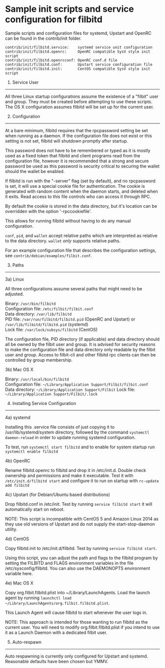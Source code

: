 Sample init scripts and service configuration for filbitd
==========================================================

Sample scripts and configuration files for systemd, Upstart and OpenRC
can be found in the contrib/init folder.

    contrib/init/filbitd.service:    systemd service unit configuration
    contrib/init/filbitd.openrc:     OpenRC compatible SysV style init script
    contrib/init/filbitd.openrcconf: OpenRC conf.d file
    contrib/init/filbitd.conf:       Upstart service configuration file
    contrib/init/filbitd.init:       CentOS compatible SysV style init script

1. Service User
---------------------------------

All three Linux startup configurations assume the existence of a "filbit" user
and group.  They must be created before attempting to use these scripts.
The OS X configuration assumes filbitd will be set up for the current user.

2. Configuration
---------------------------------

At a bare minimum, filbitd requires that the rpcpassword setting be set
when running as a daemon.  If the configuration file does not exist or this
setting is not set, filbitd will shutdown promptly after startup.

This password does not have to be remembered or typed as it is mostly used
as a fixed token that filbitd and client programs read from the configuration
file, however it is recommended that a strong and secure password be used
as this password is security critical to securing the wallet should the
wallet be enabled.

If filbitd is run with the "-server" flag (set by default), and no rpcpassword is set,
it will use a special cookie file for authentication. The cookie is generated with random
content when the daemon starts, and deleted when it exits. Read access to this file
controls who can access it through RPC.

By default the cookie is stored in the data directory, but it's location can be overridden
with the option '-rpccookiefile'.

This allows for running filbitd without having to do any manual configuration.

`conf`, `pid`, and `wallet` accept relative paths which are interpreted as
relative to the data directory. `wallet` *only* supports relative paths.

For an example configuration file that describes the configuration settings,
see `contrib/debian/examples/filbit.conf`.

3. Paths
---------------------------------

3a) Linux

All three configurations assume several paths that might need to be adjusted.

Binary:              `/usr/bin/filbitd`  
Configuration file:  `/etc/filbit/filbit.conf`  
Data directory:      `/var/lib/filbitd`  
PID file:            `/var/run/filbitd/filbitd.pid` (OpenRC and Upstart) or `/var/lib/filbitd/filbitd.pid` (systemd)  
Lock file:           `/var/lock/subsys/filbitd` (CentOS)  

The configuration file, PID directory (if applicable) and data directory
should all be owned by the filbit user and group.  It is advised for security
reasons to make the configuration file and data directory only readable by the
filbit user and group.  Access to filbit-cli and other filbitd rpc clients
can then be controlled by group membership.

3b) Mac OS X

Binary:              `/usr/local/bin/filbitd`  
Configuration file:  `~/Library/Application Support/Filbit/filbit.conf`  
Data directory:      `~/Library/Application Support/Filbit`
Lock file:           `~/Library/Application Support/Filbit/.lock`

4. Installing Service Configuration
-----------------------------------

4a) systemd

Installing this .service file consists of just copying it to
/usr/lib/systemd/system directory, followed by the command
`systemctl daemon-reload` in order to update running systemd configuration.

To test, run `systemctl start filbitd` and to enable for system startup run
`systemctl enable filbitd`

4b) OpenRC

Rename filbitd.openrc to filbitd and drop it in /etc/init.d.  Double
check ownership and permissions and make it executable.  Test it with
`/etc/init.d/filbitd start` and configure it to run on startup with
`rc-update add filbitd`

4c) Upstart (for Debian/Ubuntu based distributions)

Drop filbitd.conf in /etc/init.  Test by running `service filbitd start`
it will automatically start on reboot.

NOTE: This script is incompatible with CentOS 5 and Amazon Linux 2014 as they
use old versions of Upstart and do not supply the start-stop-daemon utility.

4d) CentOS

Copy filbitd.init to /etc/init.d/filbitd. Test by running `service filbitd start`.

Using this script, you can adjust the path and flags to the filbitd program by
setting the FILBITD and FLAGS environment variables in the file
/etc/sysconfig/filbitd. You can also use the DAEMONOPTS environment variable here.

4e) Mac OS X

Copy org.filbit.filbitd.plist into ~/Library/LaunchAgents. Load the launch agent by
running `launchctl load ~/Library/LaunchAgents/org.filbit.filbitd.plist`.

This Launch Agent will cause filbitd to start whenever the user logs in.

NOTE: This approach is intended for those wanting to run filbitd as the current user.
You will need to modify org.filbit.filbitd.plist if you intend to use it as a
Launch Daemon with a dedicated filbit user.

5. Auto-respawn
-----------------------------------

Auto respawning is currently only configured for Upstart and systemd.
Reasonable defaults have been chosen but YMMV.
